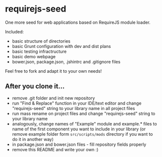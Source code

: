 requirejs-seed
==============

One more seed for web applications based on RequireJS module loader.

Included:
 * basic structure of directories
 * basic Grunt configuration with dev and dist plans
 * basic testing infractructure
 * basic demo webpage
 * bower.json, package.json, .jshintrc and .gitignore files

Feel free to fork and adapt it to your own needs!


## After you clone it... ##
 * remove .git folder and init new repository
 * run "Find & Replace" function in your IDE/text editor and change "requirejs-seed" string to your library name in all project files
 * run mass rename on project files and change "requirejs-seed" string to your library name
 * analogously, change names of "Example" module and example.* files to name of the first component you want to include in your library (or remove example folder form `src/scripts/mods` directory if you want to do it in another way)
 * in package.json and bower.json files - fill repository fields properly
 * remove this README and write your own :)
 
